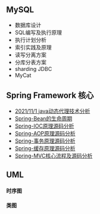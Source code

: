 





## MySQL

- 数据库设计
- SQL编写及执行原理
- 执行计划分析
- 索引实践及原理
- 读写分离方案
- 分库分表方案
- sharding JDBC
- MyCat

## Spring Framework 核心

- [2021/11/1 java动态代理技术分析](docs/java动态代理技术分析.md)
- [Spring-Bean的生命周期](docs/Spring-Bean的生命周期.md)
- [Spring-IOC原理源码分析]()
- [Spring-AOP原理源码分析]()
- [Spring-事务原理源码分析]()
- [Spring-缓存原理源码分析]()
- [Spring-MVC核心流程及源码分析]()







## UML

#### 时序图
#### 类图

